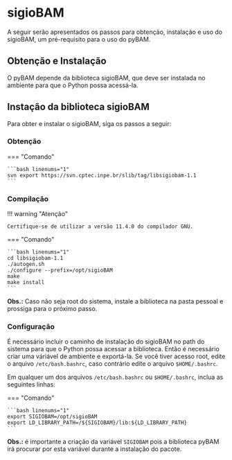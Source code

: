 # sigioBAM

A seguir serão apresentados os passos para obtenção, instalação e uso do sigioBAM, um pré-requisito para o uso do pyBAM.

## Obtenção e Instalação

O pyBAM depende da biblioteca sigioBAM, que deve ser instalada no ambiente para que o Python possa acessá-la.

## Instação da biblioteca sigioBAM

Para obter e instalar o sigioBAM, siga os passos a seguir:

### Obtenção

=== "Comando"

    ```bash linenums="1"
    svn export https://svn.cptec.inpe.br/slib/tag/libsigiobam-1.1
    ```

### Compilação

!!! warning "Atenção"

    Certifique-se de utilizar a versão 11.4.0 do compilador GNU.


=== "Comando"

    ```bash linenums="1"
    cd libsigiobam-1.1
    ./autogen.sh 
    ./configure --prefix=/opt/sigioBAM 
    make 
    make install
    ```

**Obs.:** Caso não seja root do sistema, instale a biblioteca na pasta pessoal e prossiga para o próximo passo.

### Configuração

É necessário incluir o caminho de instalação do sigioBAM no path do sistema para que o Python possa acessar a biblioteca. Então é necessário criar uma váriável de ambiente e exportá-la. Se você tiver acesso root, edite o arquivo `/etc/bash.bashrc`, caso contrário edite o arquivo `$HOME/.bashrc`.

Em qualquer um dos arquivos `/etc/bash.bashrc` ou `$HOME/.bashrc`, inclua as seguintes linhas:

=== "Comando"

    ```bash linenums="1"
    export SIGIOBAM=/opt/sigioBAM
    export LD_LIBRARY_PATH=/${SIGIOBAM}/lib:${LD_LIBRARY_PATH}
    ```

**Obs.:** é importante a criação da variável `SIGIOBAM` pois a biblioteca pyBAM irá procurar por esta variável durante a instalação do pacote.
